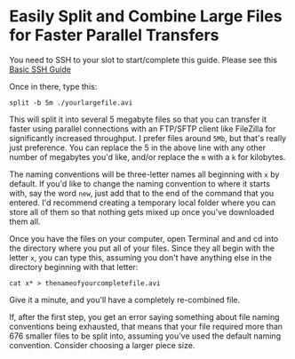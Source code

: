 Easily Split and Combine Large Files for Faster Parallel Transfers
==================================================================

  
You need to SSH to your slot to start/complete this guide. Please see this [Basic SSH Guide](https://www.feralhosting.com/faq/view?question=12)  
  
Once in there, type this:  
  

    split -b 5m ./yourlargefile.avi

  
This will split it into several 5 megabyte files so that you can transfer it faster using parallel connections with an FTP/SFTP client like FileZilla for significantly increased throughput. I prefer files around `5Mb`, but that's really just preference. You can replace the 5 in the above line with any other number of megabytes you'd like, and/or replace the `m` with a `k` for kilobytes.  
  
The naming conventions will be three-letter names all beginning with `x` by default. If you'd like to change the naming convention to where it starts with, say the word `new`, just add that to the end of the command that you entered. I'd recommend creating a temporary local folder where you can store all of them so that nothing gets mixed up once you've downloaded them all.  
  
Once you have the files on your computer, open Terminal and and cd into the directory where you put all of your files. Since they all begin with the letter `x`, you can type this, assuming you don't have anything else in the directory beginning with that letter:  
  

    cat x* > thenameofyourcompletefile.avi

  
Give it a minute, and you'll have a completely re-combined file.  
  
If, after the first step, you get an error saying something about file naming conventions being exhausted, that means that your file required more than 676 smaller files to be split into, assuming you've used the default naming convention. Consider choosing a larger piece size.  
  

